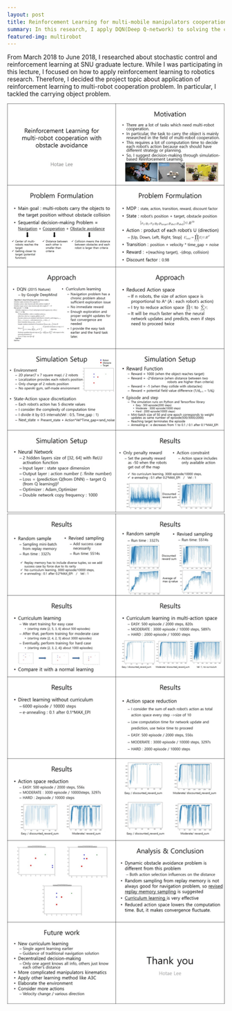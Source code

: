 ```yaml
---
layout: post
title: Reinforcement Learning for multi-mobile manipulators cooperation with obstacle avoidance
summary: In this research, I apply DQN(Deep Q-network) to solving the cooperative carrying object problem. To optimize the learning method for navigation problem, this work uses curriculum learning and develops revised mini-batch sampling method which always includes a success state. Also, this work uses the method which reduces the action space through allocating one step for one agent.
featured-img: multirobot
---
```

From March 2018 to June 2018, I researched about stochastic control and reinforcement learning at SNU graduate lecture. While I was participating in this lecture, I focused on how to apply reinforcement learning to robotics research. Therefore, I decided the project topic about application of reinforcement learning to multi-robot cooperation problem. In particular, I tackled the carrying object problem.

<p align="center">
<img src="/assets/RL_project/RL1.jpg"  alt="presentation1" width="800"> 

<img src="/assets/RL_project/RL2.jpg"  alt="presentation2" width="800"> 

</p>
